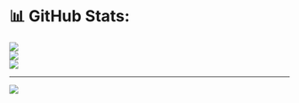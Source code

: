 # 📊 GitHub Stats:
![](https://github-readme-stats.vercel.app/api?username=Abshir112&theme=city_light&hide_border=false&include_all_commits=false&count_private=false)<br/>
![](https://github-readme-streak-stats.herokuapp.com/?user=Abshir112&theme=city_light&hide_border=false)<br/>
![](https://github-readme-stats.vercel.app/api/top-langs/?username=Abshir112&theme=city_light&hide_border=false&include_all_commits=false&count_private=false&layout=compact)

---
[![](https://visitcount.itsvg.in/api?id=Abshir112&icon=5&color=0)](https://visitcount.itsvg.in)

<!-- Proudly created with GPRM ( https://gprm.itsvg.in ) -->
